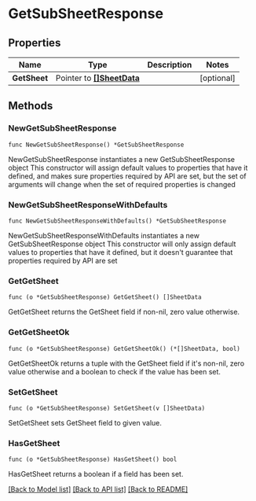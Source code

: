 # GetSubSheetResponse

## Properties

Name | Type | Description | Notes
------------ | ------------- | ------------- | -------------
**GetSheet** | Pointer to [**[]SheetData**](SheetData.md) |  | [optional] 

## Methods

### NewGetSubSheetResponse

`func NewGetSubSheetResponse() *GetSubSheetResponse`

NewGetSubSheetResponse instantiates a new GetSubSheetResponse object
This constructor will assign default values to properties that have it defined,
and makes sure properties required by API are set, but the set of arguments
will change when the set of required properties is changed

### NewGetSubSheetResponseWithDefaults

`func NewGetSubSheetResponseWithDefaults() *GetSubSheetResponse`

NewGetSubSheetResponseWithDefaults instantiates a new GetSubSheetResponse object
This constructor will only assign default values to properties that have it defined,
but it doesn't guarantee that properties required by API are set

### GetGetSheet

`func (o *GetSubSheetResponse) GetGetSheet() []SheetData`

GetGetSheet returns the GetSheet field if non-nil, zero value otherwise.

### GetGetSheetOk

`func (o *GetSubSheetResponse) GetGetSheetOk() (*[]SheetData, bool)`

GetGetSheetOk returns a tuple with the GetSheet field if it's non-nil, zero value otherwise
and a boolean to check if the value has been set.

### SetGetSheet

`func (o *GetSubSheetResponse) SetGetSheet(v []SheetData)`

SetGetSheet sets GetSheet field to given value.

### HasGetSheet

`func (o *GetSubSheetResponse) HasGetSheet() bool`

HasGetSheet returns a boolean if a field has been set.


[[Back to Model list]](../README.md#documentation-for-models) [[Back to API list]](../README.md#documentation-for-api-endpoints) [[Back to README]](../README.md)


